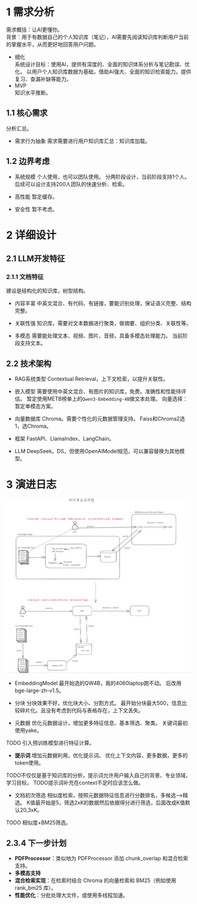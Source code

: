 
# 1 需求分析

需求概括：让AI更懂你。  
背景：用于有数据自己的个人知识库（笔记），AI需要先阅读知识库判断用户当前的掌握水平，从而更好地回答用户问题。

- 细化  
系统设计目标：使用AI，提供有深度的、全面的知识体系分析与笔记勘误、优化。
以用户个人知识库数据为基础，借助AI强大、全面的知识检索能力。提供复习、查漏补缺等能力。
- MVP  
知识水平推断。

## 1.1 核心需求

分析汇总。

- 需求行为抽象
需求需要进行用户知识库汇总：知识库加载。

## 1.2 边界考虑

- 系统规模
个人使用，也可以团队使用。
分两阶段设计，当前阶段支持1个人。
后续可以设计支持200人团队的快速分析、检索。

- 高性能
暂定缓存。

- 安全性
暂不考虑。

# 2 详细设计

## 2.1 LLM开发特征

### 2.1.1 文档特征

建设是结构化的知识库，树型结构。

- 内容丰富
中英文混合、有代码、有链接，要能识别处理，保证语义完整、结构完整。

- 关联性强
知识库，需要对文本数据进行聚类，做摘要、组织分类、关联性等。

- 多模态
需要能处理文本、视频、图片、音频，具备多模态处理能力。
当前阶段支持文本。


## 2.2 技术架构

- RAG系统类型
Contextual Retrieval，上下文检索，以提升关联性。

- 嵌入模型
需要使用中英文混合、有图片的知识库，免费。准确性和性能待评估。
暂定使用METB榜单上的`Qwen3-Embedding-4B`做文本处理。
	向量选择：
暂定单模态方案。

- 向量数据库
Chroma。需要个性化的元数据管理支持。
Faiss和Chroma2选1，选Chroma。

- 框架
FastAPI、LlamaIndex、LangChain。

- LLM
DeepSeek。DS，但使用OpenAIModel规范，可以兼容替换为其他模型。


# 3 演进日志  

![img.png](基于个人知识库的提问助手.png)


- EmbeddingModel
最开始选的QW4B，我的4060laptop跑不动。
后改用bge-large-zh-v1.5。

- 分块
分块效果不好，优化块大小、分割方式。
最开始分块最大500，信息比较碎片化。且没有考虑到代码与表格存在，上下文丢失。

- 元数据
优化元数据设计，增加更多特征信息、基本筛选、聚类。
关键词最初使用yake。

TODO 引入预训练模型进行特征计算。

- **提示词**
增加元数据利用，优化提示词。
优化上下文内容，更多数据，更多的token使用。

TODO不仅仅是基于知识库的分析，提示词允许用户输入自己的背景、专业领域、学习目标。
TODO提示词补充在context不足时应该怎么做。

- 文档初次筛选
相似度检索，按照元数据特征信息进行分数排名，多候选——>精选。
K值最开始是5，筛选2xK的数据然后依据得分进行筛选，后面改成K值默认20,3xK。

TODO 相似度+BM25筛选。


## 2.3.4 下一步计划

- **PDFProcessor**：类似地为 PDFProcessor 添加 chunk_overlap 和混合检索支持。
- **多模态支持**
- **混合检索实现**：在检索时结合 Chroma 的向量检索和 BM25（例如使用 rank_bm25 库）。
- **性能优化**：分批处理大文件，或使用多线程加速。
